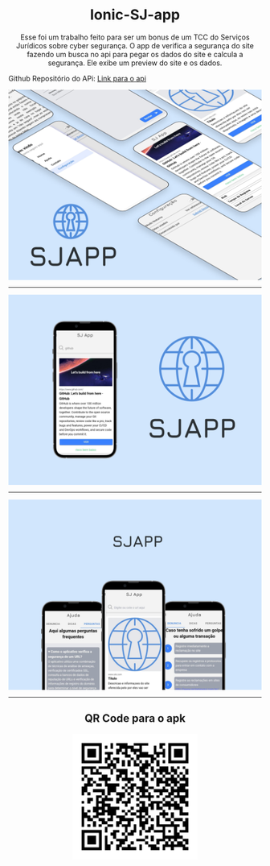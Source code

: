 <h1 align="center">Ionic-SJ-app</h1>

<p align="center">
Esse foi um trabalho feito para ser um bonus de um TCC do Serviços Jurídicos sobre cyber segurança. O app de verifica a segurança do site fazendo um busca no api para pegar os dados do site e calcula a segurança. Ele exibe um preview do site e os dados.
</p>

Github Repositório do APi: [Link para o api](https://github.com/EyzRyder/url_checker)

<img align="center" src="./public/mockup/mok.png" alt="qr code"/>
<hr>
<img align="center" src="./public/mockup/mok 2.png" alt="qr code"/>
<hr>
<img align="center" src="./public/mockup/mok 3.png" alt="qr code"/>
<hr>
<div align="center">
<h2>QR Code para o apk</h2>
<img align="center" src="./public/qrCodev1.5.svg" alt="qr code" width="250" />
</div>
